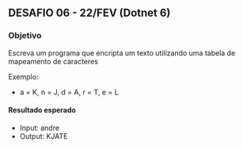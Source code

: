 ## DESAFIO 06 - 22/FEV (Dotnet 6)
### Objetivo
Escreva um programa que encripta um texto utilizando uma tabela de mapeamento de caracteres

Exemplo:
- a = K, n = J, d = A, r = T, e = L
#### Resultado esperado
- Input: andre
- Output: KJATE

